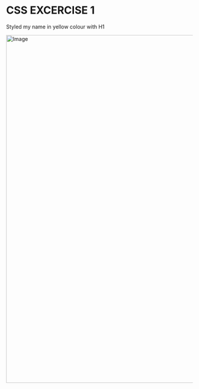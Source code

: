 # CSS EXCERCISE 1
Styled my name in yellow colour with H1

<img width="1915" height="940" alt="Image" src="https://github.com/user-attachments/assets/3e9e1301-d04c-4564-8fbd-5fa4ae9db6ea" />